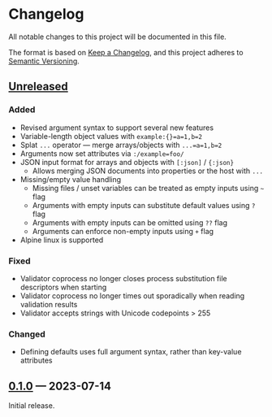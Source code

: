 # Changelog

All notable changes to this project will be documented in this file.

The format is based on [Keep a Changelog](https://keepachangelog.com/en/1.0.0/),
and this project adheres to
[Semantic Versioning](https://semver.org/spec/v2.0.0.html).

## [Unreleased]

### Added

- Revised argument syntax to support several new features
- Variable-length object values with `example:{}=a=1,b=2`
- Splat `...` operator — merge arrays/objects with `...=a=1,b=2`
- Arguments now set attributes via `:/example=foo/`
- JSON input format for arrays and objects with `[:json]` / `{:json}`
  - Allows merging JSON documents into properties or the host with `...`
- Missing/empty value handling
  - Missing files / unset variables can be treated as empty inputs using `~`
    flag
  - Arguments with empty inputs can substitute default values using `?` flag
  - Arguments with empty inputs can be omitted using `??` flag
  - Arguments can enforce non-empty inputs using `+` flag
- Alpine linux is supported

### Fixed

- Validator coprocess no longer closes process substitution file descriptors
  when starting
- Validator coprocess no longer times out sporadically when reading validation
  results
- Validator accepts strings with Unicode codepoints > 255

### Changed

- Defining defaults uses full argument syntax, rather than key-value attributes

## [0.1.0] — 2023-07-14

Initial release.

[unreleased]: https://github.com/h4l/json.bash/compare/v0.1.0...HEAD
[0.1.0]: https://github.com/h4l/json.bash/compare/1aa11...v0.1.0
